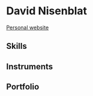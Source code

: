 # David Nisenblat
[Personal website](https://data.nisenblat.com/)
## Skills
## Instruments
## Portfolio
